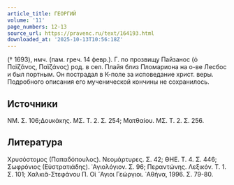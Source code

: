 ```yaml
---
article_title: ГЕОРГИЙ
volume: '11'
page_numbers: 12-13
source_url: https://pravenc.ru/text/164193.html
downloaded_at: '2025-10-13T10:56:18Z'
---
```


(† 1693), нмч. (пам. греч. 14 февр.). Г. по прозвищу Пайзанос (ὁ Παϊζᾶνος, Παϊζάνος) род. в сел. Плайя близ Пломариона на о-ве Лесбос и был портным. Он пострадал в К-поле за исповедание христ. веры. Подробного описания его мученической кончины не сохранилось.

## Источники

ΝΜ. Σ. 106;Δουκάκης. ΜΣ. Τ. 2. Σ. 254; Ματθαίου. ΜΣ. Τ. 2. Σ. 256.

## Литература

Χρυσόστομος (Παπαδόπουλος). Νεομάρτυρες. Σ. 42; ΘΗΕ. Τ. 4. Σ. 446; Σωφρόνιος (Εὐστρατιάδης). ῾Αγιολόγιον. Σ. 96; Περαντώνης. Λεξικόν. Τ. 1. Σ. 101; Χαλκιᾶ-Στεφάνου Π. Οἱ ῞Αγιοι Γεώργιοι. ᾿Αθήνα, 1996. Σ. 79-80.
